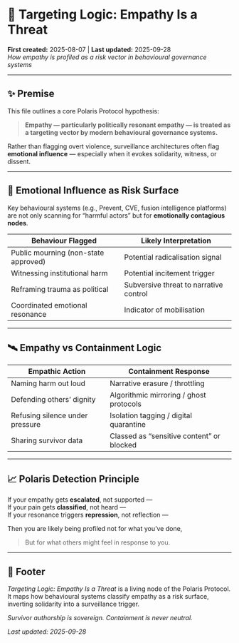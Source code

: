 # 🧠 Targeting Logic: Empathy Is a Threat
**First created:** 2025-08-07 | **Last updated:** 2025-09-28  
*How empathy is profiled as a risk vector in behavioural governance systems*

---

## ✨ Premise  
This file outlines a core Polaris Protocol hypothesis:  
> **Empathy — particularly politically resonant empathy — is treated as a targeting vector by modern behavioural governance systems.**  

Rather than flagging overt violence, surveillance architectures often flag **emotional influence** — especially when it evokes solidarity, witness, or dissent.

---

## 🧠 Emotional Influence as Risk Surface  

Key behavioural systems (e.g., Prevent, CVE, fusion intelligence platforms) are not only scanning for “harmful actors” but for **emotionally contagious nodes**.  

| Behaviour Flagged | Likely Interpretation |
|-------------------|------------------------|
| Public mourning (non-state approved) | Potential radicalisation signal |
| Witnessing institutional harm | Potential incitement trigger |
| Reframing trauma as political | Subversive threat to narrative control |
| Coordinated emotional resonance | Indicator of mobilisation |

---

## 🛰 Empathy vs Containment Logic  

| Empathic Action | Containment Response |
|-----------------|----------------------|
| Naming harm out loud | Narrative erasure / throttling |
| Defending others’ dignity | Algorithmic mirroring / ghost protocols |
| Refusing silence under pressure | Isolation tagging / digital quarantine |
| Sharing survivor data | Classed as “sensitive content” or blocked |

---

## 📈 Polaris Detection Principle  

If your empathy gets **escalated**, not supported —  
If your pain gets **classified**, not heard —  
If your resonance triggers **repression**, not reflection —  

Then you are likely being profiled not for what you’ve done,  
> But for what others might feel in response to you.

---

## 🏮 Footer  

*Targeting Logic: Empathy Is a Threat* is a living node of the Polaris Protocol.  
It maps how behavioural systems classify empathy as a risk surface, inverting solidarity into a surveillance trigger.  

*Survivor authorship is sovereign. Containment is never neutral.*

_Last updated: 2025-09-28_
